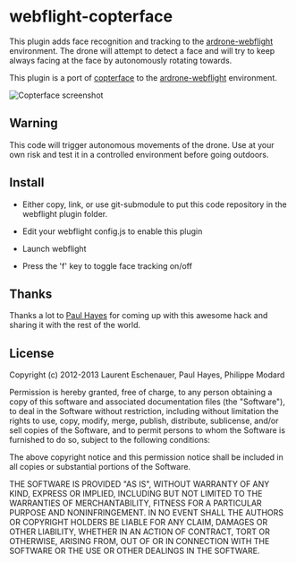 # webflight-copterface

This plugin adds face recognition and tracking to the [ardrone-webflight](https://github.com/eschnou/ardrone-webflight) environment. The drone will attempt to detect a face and will try to keep always facing at the face by autonomously rotating towards.

This plugin is a port of [copterface](https://github.com/paulhayes/copterface) to the [ardrone-webflight](https://github.com/eschnou/ardrone-webflight) environment.

![Copterface screenshot](screenshot.jpg "Screenshot")

## Warning

This code will trigger autonomous movements of the drone. Use at your own risk and test it in a controlled environment before going outdoors. 

## Install

- Either copy, link, or use git-submodule to put this code repository in the webflight plugin folder. 

- Edit your webflight config.js to enable this plugin

- Launch webflight

- Press the 'f' key to toggle face tracking on/off

## Thanks

Thanks a lot to [Paul Hayes](https://github.com/paulhayes) for coming up with this awesome hack and sharing it with the rest of the world.

## License

Copyright (c) 2012-2013 Laurent Eschenauer, Paul Hayes, Philippe Modard

 Permission is hereby granted, free of charge, to any person obtaining a copy
 of this software and associated documentation files (the "Software"), to deal
 in the Software without restriction, including without limitation the rights
 to use, copy, modify, merge, publish, distribute, sublicense, and/or sell
 copies of the Software, and to permit persons to whom the Software is
 furnished to do so, subject to the following conditions:

 The above copyright notice and this permission notice shall be included in
 all copies or substantial portions of the Software.

 THE SOFTWARE IS PROVIDED "AS IS", WITHOUT WARRANTY OF ANY KIND, EXPRESS OR
 IMPLIED, INCLUDING BUT NOT LIMITED TO THE WARRANTIES OF MERCHANTABILITY,
 FITNESS FOR A PARTICULAR PURPOSE AND NONINFRINGEMENT. IN NO EVENT SHALL THE
 AUTHORS OR COPYRIGHT HOLDERS BE LIABLE FOR ANY CLAIM, DAMAGES OR OTHER
 LIABILITY, WHETHER IN AN ACTION OF CONTRACT, TORT OR OTHERWISE, ARISING FROM,
 OUT OF OR IN CONNECTION WITH THE SOFTWARE OR THE USE OR OTHER DEALINGS IN
 THE SOFTWARE.

